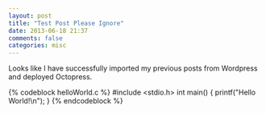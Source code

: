 ```yaml
---
layout: post
title: "Test Post Please Ignore"
date: 2013-06-18 21:37
comments: false
categories: misc
---
```


Looks like I have successfully imported my previous posts from Wordpress and deployed Octopress.

{% codeblock helloWorld.c %}
#include <stdio.h>
int main() {
    printf("Hello World!\n");
}
{% endcodeblock %}